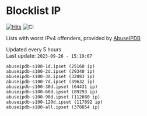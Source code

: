 # Blocklist IP

[![Hits](https://hits.seeyoufarm.com/api/count/incr/badge.svg?url=https%3A%2F%2Fgithub.com%2Fborestad%2Fblocklist-ip%2F&count_bg=%2379C83D&title_bg=%23555555&icon=&icon_color=%23E7E7E7&title=hits&edge_flat=false)](https://hits.seeyoufarm.com)  ![CI](https://img.shields.io/github/workflow/status/borestad/blocklist-ip/CI?style=flat-square)

Lists with worst IPv4 offenders, provided by [AbuseIPDB](https://www.abuseipdb.com/)

<!-- FOOTER-PLACEHOLDER -->
Updated every 5 hours<br>
Last update: `2023-09-26 - 15:19:07`
```
abuseipdb-s100-1d.ipset (25160 ip)
abuseipdb-s100-2d.ipset (29340 ip)
abuseipdb-s100-3d.ipset (32083 ip)
abuseipdb-s100-7d.ipset (39632 ip)
abuseipdb-s100-30d.ipset (64431 ip)
abuseipdb-s100-60d.ipset (89293 ip)
abuseipdb-s100-90d.ipset (112680 ip)
abuseipdb-s100-120d.ipset (117892 ip)
abuseipdb-s100-all.ipset (378854 ip)
```
